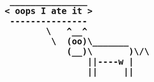 <!-- BEGIN ARISE ------------------------------
Title:: "{{title}}"

Author:: "Ben Robeson"
Description:: "Longer title"
Language:: "en"
Thumbnail:: "/images/cyberia.png"
Published Date:: "2025-02-18"
Modified Date:: "2025-02-18"

content_header:: "true"
toc:: "false"
rss_hide:: "false"
comments:: "true"
---- END ARISE \\ DO NOT MODIFY THIS LINE ---->

<h1 class="error"><pre>
 _______________
< oops I ate it >
 ---------------
        \   ^__^
         \  (oo)\_______
            (__)\       )\/\
                ||----w |
                ||     ||

</pre></h1>

